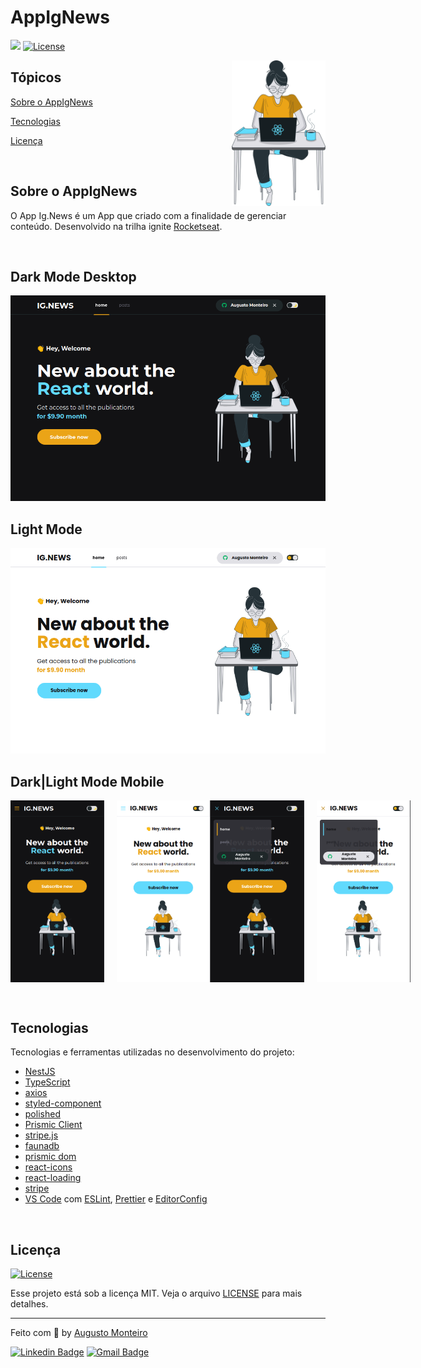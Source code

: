 # AppIgNews

<p>
  <img src="https://img.shields.io/badge/made%20by-AUGUSTO%20MONTEIRO-6E40C9?style=flat-square">  
  <a href="https://opensource.org/licenses/MIT">
    <img alt="License" src="https://img.shields.io/badge/license-MIT-6E40C9?style=flat-square">
  </a>
</p>

<img align="right" style="width: 150px" src="/public/images/avatar.svg" width="35%" alt="avatar.svg">

## Tópicos

[Sobre o AppIgNews](#sobre-o-appignews)

[Tecnologias](#tecnologias)

[Licença](#licença)

<br>

## Sobre o AppIgNews

O App Ig.News é um App que criado com a finalidade de gerenciar conteúdo. Desenvolvido na trilha ignite [Rocketseat](https://rocketseat.com.br/).

<br>

## Dark Mode Desktop

<p align="center">  
  <img alt="AppIgNews" src="app-desktop-dark.png"/> 
</p>

## Light Mode

<p align="center">  
  <img alt="AppIgNews" src="app-desktop-light.png"/> 
</p>

## Dark|Light Mode Mobile

<p align="center" style="display: flex; justify-content: space-between">  
  <img  alt="AppIgNews" style="width: 150px; margin-right: 20px" src="app-mobile-dark1.png"/> 
  <img alt="AppIgNews" style="width: 150px" src="app-mobile-light1.png"/> 
  
  <img  alt="AppIgNews" style="width: 150px; margin-right: 20px" src="app-mobile-dark2.png"/> 
  <img alt="AppIgNews" style="width: 150px" src="app-mobile-light2.png"/> 
</p>

<br>

## Tecnologias

Tecnologias e ferramentas utilizadas no desenvolvimento do projeto:

- [NestJS](https://nextjs.org/)
- [TypeScript](https://www.typescriptlang.org/)
- [axios](https://github.com/axios/axios)
- [styled-component](https://styled-components.com/)
- [polished](https://polished.js.org/)
- [Prismic Client](https://prismic.io/docs/technical-reference/prismicio-client)
- [stripe.js](https://stripe.com/docs/js)
- [faunadb](https://fauna.com/)
- [prismic dom](https://prismic.io/docs/technologies/prismic-dom-technical-reference)
- [react-icons](https://react-icons.github.io/react-icons/)
- [react-loading](https://github.com/fakiolinho/react-loading)
- [stripe](https://stripe.com/br)
- [VS Code](https://code.visualstudio.com/) com [ESLint](https://eslint.org/), [Prettier](https://prettier.io/) e [EditorConfig](https://editorconfig.org/)

<br>

## Licença

<a href="https://opensource.org/licenses/MIT">
    <img alt="License" src="https://img.shields.io/badge/license-MIT-6E40C9?style=flat-square">
</a>

<br>

Esse projeto está sob a licença MIT. Veja o arquivo [LICENSE](/LICENSE) para mais detalhes.

---

Feito com :purple_heart: by [Augusto Monteiro](https://github.com/augustojaml)

[![Linkedin Badge](https://img.shields.io/badge/-Augusto%20Monteiro-6E40C9?style=flat-square&logo=Linkedin&logoColor=white&link=https://www.linkedin.com/in/augustojaml)](https://www.linkedin.com/in/augustojaml)
[![Gmail Badge](https://img.shields.io/badge/-jamonteirolima@gmail.com-6E40C9?style=flat-square&logo=Gmail&logoColor=white&link=mailto:jamonteirolima@gmail.com)](mailto:jamonteirolima@gmail.com)
